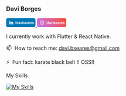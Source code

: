 ### Davi Borges &nbsp; <br>
<a href="https://linkedin.com/in/daviseares" target="_blank">
  <img src="https://raw.githubusercontent.com/daviseares/daviseares/master/assets/linkedin_davi.svg" width="80"/>
</a>
<a href="https://instagram.com/daviseares" target="_blank">
<img src="https://raw.githubusercontent.com/daviseares/daviseares/master/assets/intagram_davi.svg" width="80"/>
</a
<!--
**daviseares/daviseares** is a ✨ _special_ ✨ repository because its `README.md` (this file) appears on your GitHub profile.
-->

I currently work with Flutter & React Native.

📫 &nbsp;How to reach me: davi.bseares@gmail.com 

⚡ &nbsp;Fun fact: karate black belt !! OSS!!

My Skills

[![My Skills](https://skillicons.dev/icons?i=html,css,js,ts,react,redux,gql,firebase,flutter,dart)](https://skillicons.dev)

